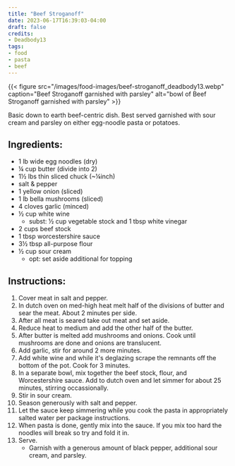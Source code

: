 ```yaml
---
title: "Beef Stroganoff"
date: 2023-06-17T16:39:03-04:00
draft: false
credits:
- Deadbody13
tags:
- food
- pasta
- beef
---
```


{{< figure src="/images/food-images/beef-stroganoff_deadbody13.webp" caption="Beef Stroganoff garnished with parsley" alt="bowl of Beef Stroganoff garnished with parsley" >}}

Basic down to earth beef-centric dish. Best served garnished with sour cream and parsley on either egg-noodle pasta or potatoes.

## Ingredients:
- 1 lb wide egg noodles (dry)
- &frac14; cup butter (divide into 2)
- 1&frac12; lbs thin sliced chuck (~&frac14;inch)
- salt & pepper
- 1 yellow onion (sliced)
- 1 lb bella mushrooms (sliced)
- 4 cloves garlic (minced)
- &frac12; cup white wine
  - subst: &frac12; cup vegetable stock and 1 tbsp white vinegar
- 2 cups beef stock
- 1 tbsp worcestershire sauce
- 3&frac12; tbsp all-purpose flour
- &frac12; cup sour cream
  - opt: set aside additional for topping

## Instructions:
1. Cover meat in salt and pepper.
2. In dutch oven on med-high heat melt half of the divisions of butter and sear the meat. About 2 minutes per side.
3. After all meat is seared take out meat and set aside.
4. Reduce heat to medium and add the other half of the butter.
5. After butter is melted add mushrooms and onions. Cook until mushrooms are done and onions are translucent.
6. Add garlic, stir for around 2 more minutes.
7. Add white wine and while it's deglazing scrape the remnants off the bottom of the pot. Cook for 3 minutes.
8. In a separate bowl, mix together the beef stock, flour, and Worcestershire sauce. Add to dutch oven and let simmer for about 25 minutes, stirring occassionally.
9. Stir in sour cream.
10. Season generously with salt and pepper.
11. Let the sauce keep simmering while you cook the pasta in appropriately salted water per package instructions.
12. When pasta is done, gently mix into the sauce. If you mix too hard the noodles will break so try and fold it in.
13. Serve.
    - Garnish with a generous amount of black pepper, additional sour cream, and parsley.
